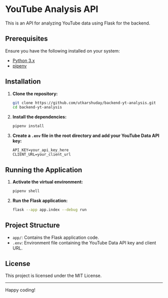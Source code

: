 # YouTube Analysis API

This is an API for analyzing YouTube data using Flask for the backend.

## Prerequisites

Ensure you have the following installed on your system:

- [Python 3.x](https://www.python.org/downloads/)
- [pipenv](https://pipenv.pypa.io/en/latest/)

## Installation

1. **Clone the repository:**

    ```sh
    git clone https://github.com/utkarshuday/backend-yt-analysis.git
    cd backend-yt-analysis
    ```

2. **Install the dependencies:**

    ```sh
    pipenv install
    ```

3. **Create a `.env` file in the root directory and add your YouTube Data API key:**

    ```plaintext
    API_KEY=your_api_key_here
    CLIENT_URL=your_client_url
    ```

## Running the Application

1. **Activate the virtual environment:**

    ```sh
    pipenv shell
    ```

2. **Run the Flask application:**

    ```sh
    flask --app app.index --debug run
    ```

## Project Structure

- `app/`: Contains the Flask application code.
- `.env`: Environment file containing the YouTube Data API key and client URL.

## License

This project is licensed under the MIT License.

---

Happy coding!
